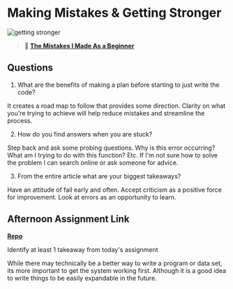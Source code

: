 # Making Mistakes & Getting Stronger

![getting stronger](https://bcw.blob.core.windows.net/public/img/lesson-images/js-bootcamp-logo.jpg)

> **📖 [The Mistakes I Made As a Beginner](https://codeworksacademy.com/fs-student-guide/resources/wk2/06-Coding-Mistakes)**

## Questions

1. What are the benefits of making a plan before starting to just write the code?

It creates a road map to follow that provides some direction. 
Clarity on what you're trying to achieve will help reduce mistakes and streamline the process.


2. How do you find answers when you are stuck?

Step back and ask some probing questions. Why is this error occurring? What am I trying to do with this function? Etc.
If I'm not sure how to solve the problem I can search online or ask someone for advice.

3. From the entire article what are your biggest takeaways?

Have an attitude of fail early and often. Accept criticism as a positive force for improvement. Look at errors as an opportunity to learn.

## Afternoon Assignment Link

**[Repo](https://github.com/ZacGamble/boss-monster>)**

Identify at least 1 takeaway from today's assignment

While there may technically be a better way to write a program or data set, its more important to get the system working first. Although it is a good idea to write things to be easily expandable in the future.